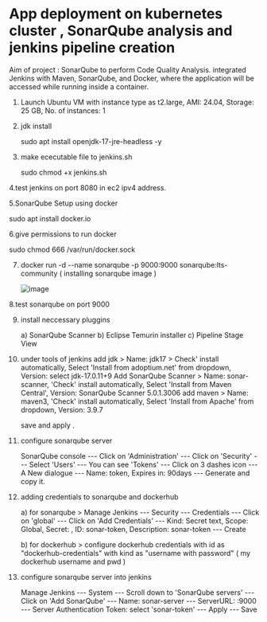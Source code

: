 # App deployment on kubernetes cluster , SonarQube analysis and jenkins pipeline creation

Aim of project :  SonarQube to perform Code Quality Analysis.  integrated Jenkins with Maven, SonarQube, and Docker, where the application will be accessed while running inside a container.


1. Launch Ubuntu VM with instance type as t2.large, AMI: 24.04, Storage: 25 GB, No. of instances: 1

2. jdk install

   sudo apt install openjdk-17-jre-headless -y

3. make ececutable file to jenkins.sh

     sudo chmod +x jenkins.sh

4.test jenkins on port 8080 in ec2 ipv4 address. 

5.SonarQube Setup using docker 

 sudo apt install docker.io

6.give permissions to run docker

sudo chmod 666 /var/run/docker.sock

7. docker run -d --name sonarqube -p 9000:9000 sonarqube:lts-community  ( installing sonarqube image )

   ![image](https://github.com/user-attachments/assets/a6cd5966-86cc-4b4e-8706-0d0bdc0e0a43)

8.test sonarqube on port 9000 

9. install neccessary pluggins

    a) SonarQube Scanner
    b) Eclipse Temurin installer
    c) Pipeline Stage View

10. under tools of jenkins
      add jdk  > Name: jdk17  > Check' install automatically, Select 'Install from adoptium.net' from dropdown, Version: select jdk-17.0.11+9
      Add SonarQube Scanner  > Name: sonar-scanner, 'Check' install automatically, Select 'Install from Maven Central', Version: SonarQube Scanner 5.0.1.3006
      add maven > Name:  maven3,  'Check' install automatically, Select 'Install from Apache' from dropdown, Version: 3.9.7

    save and apply .


11. configure sonarqube server

      SonarQube console --- Click on 'Administration' --- Click on 'Security' --- Select 'Users' --- You can see 'Tokens' --- Click on 3 dashes icon --- A New dialogue --- Name: token, Expires in: 90days --- Generate and copy it.


12. adding credentials to sonarqube and dockerhub

     a) for sonarqube >  Manage Jenkins --- Security --- Credentials --- Click on 'global' --- Click on 'Add Credentials' --- Kind: Secret text, Scope: Global, Secret: <Paste the token copied from SonarQube console>, ID: sonar-token, Description: sonar-token --- Create

    b) for dockerhub > configure dockerhub credentials with id as "dockerhub-credentials" with kind as "username with password" ( my dockerhub username and pwd )


13. configure sonarqube server into jenkins

    Manage Jenkins --- System --- Scroll down to 'SonarQube servers' --- Click on 'Add SonarQube' --- Name: sonar-server --- ServerURL: <PublicIPofSQinstalledVM>:9000 --- Server Authentication Token: select 'sonar-token' --- Apply --- Save



    
